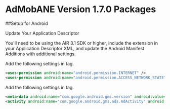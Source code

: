 AdMobANE Version 1.7.0 Packages
=========

##Setup for Android

Update Your Application Descriptor

You'll need to be using the AIR 3.1 SDK or higher, include the extension in your Application Descriptor XML, and update the Android Manifest Additions with additional settings.

Add the following settings in <manifest> tag.
```xml
<uses-permission android:name="android.permission.INTERNET" />
<uses-permission android:name="android.permission.ACCESS_NETWORK_STATE" />
```

Add the following settings in <application> tag.
```xml
<meta-data android:name="com.google.android.gms.version" android:value="4452000"/>
<activity android:name="com.google.android.gms.ads.AdActivity" android:configChanges="keyboard|keyboardHidden|orientation|screenLayout|uiMode|screenSize|smallestScreenSize" />
```
